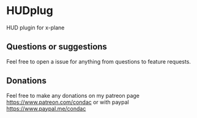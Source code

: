 # HUDplug
HUD plugin for x-plane


## Questions or suggestions
Feel free to open a issue for anything from questions to feature requests. 

## Donations
Feel free to make any donations on my patreon page https://www.patreon.com/condac or with paypal https://www.paypal.me/condac
